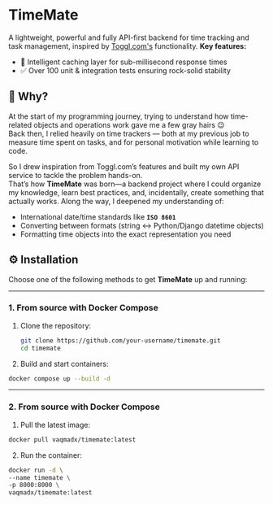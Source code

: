 # TimeMate
A lightweight, powerful and fully API-first backend for time tracking and task management, inspired by [Toggl.com's](https://toggl.com/) functionality.
**Key features:**
- 🔄 Intelligent caching layer for sub-millisecond response times  
- ✅ Over 100 unit & integration tests ensuring rock-solid stability

## 🤔 Why?

At the start of my programming journey, trying to understand how time-related objects and operations work gave me a few gray hairs 😉  
Back then, I relied heavily on time trackers — both at my previous job to measure time spent on tasks, and for personal motivation while learning to code.

So I drew inspiration from Toggl.com’s features and built my own API service to tackle the problem hands-on.  
That’s how **TimeMate** was born—a backend project where I could organize my knowledge, learn best practices, and, incidentally, create something that actually works.
Along the way, I deepened my understanding of:  
- International date/time standards like **`ISO 8601`**  
- Converting between formats (string ↔ Python/Django datetime objects)  
- Formatting time objects into the exact representation you need

## ⚙️ Installation

Choose one of the following methods to get **TimeMate** up and running:

---

### 1. From source with Docker Compose

1. Clone the repository:
   ```bash
   git clone https://github.com/your-username/timemate.git
   cd timemate
    ```
2. Build and start containers:
  ```bash
  docker compose up --build -d
  ```
--- 
### 2. From source with Docker Compose
  1. Pull the latest image:
  ```bash
  docker pull vaqmadx/timemate:latest
  ```
  2. Run the container:
  ```bash
  docker run -d \
  --name timemate \
  -p 8000:8000 \
  vaqmadx/timemate:latest
  ```
  
